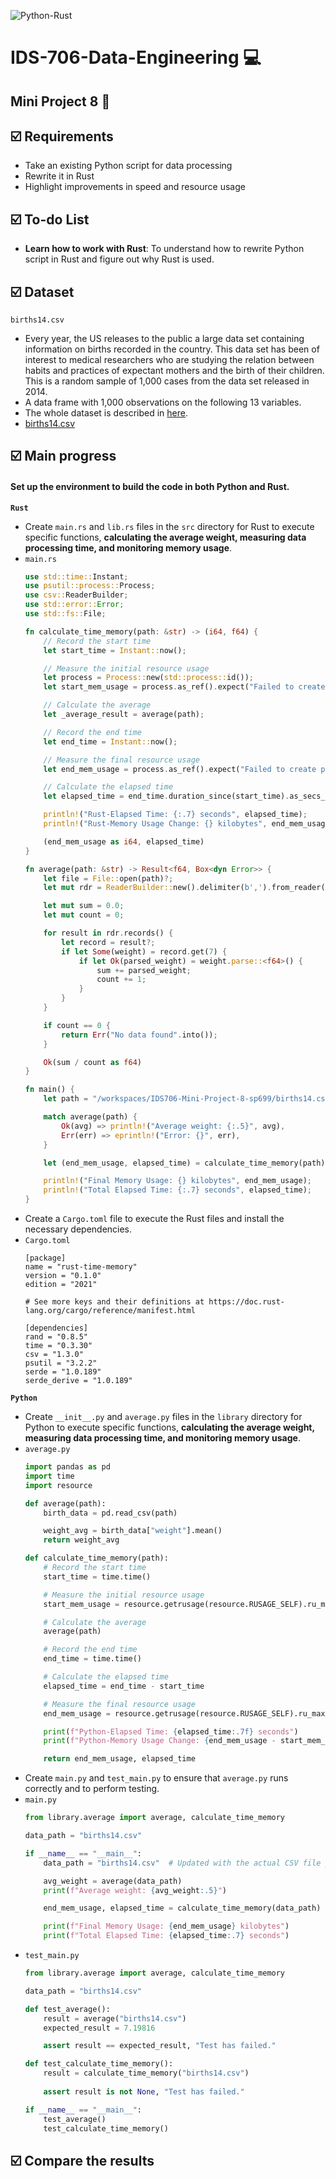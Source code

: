![Python-Rust](https://github.com/nogibjj/IDS706-Mini-Project-8-sp699/actions/workflows/python-rust.yml/badge.svg)
# IDS-706-Data-Engineering :computer:

## Mini Project 8 :page_facing_up: 

## :ballot_box_with_check: Requirements
* Take an existing Python script for data processing</br>
* Rewrite it in Rust</br>
* Highlight improvements in speed and resource usage

## :ballot_box_with_check: To-do List
* __Learn how to work with Rust__: To understand how to rewrite Python script in Rust and figure out why Rust is used.</br>

## :ballot_box_with_check: Dataset
`births14.csv`
  - Every year, the US releases to the public a large data set containing information on births recorded in the country. This data set has been of interest to medical researchers who are studying the relation between habits and practices of expectant mothers and the birth of their children. This is a random sample of 1,000 cases from the data set released in 2014.
  - A data frame with 1,000 observations on the following 13 variables.</br>
  - The whole dataset is described in [here](https://www.openintro.org/data/index.php?data=births14).
  - [births14.csv](https://github.com/nogibjj/IDS706-Mini-Project-8-sp699/blob/main/births14.csv)

## :ballot_box_with_check: Main progress
#### Set up the environment to build the code in both Python and Rust.
__`Rust`__
  - Create `main.rs` and `lib.rs` files in the `src` directory for Rust to execute specific functions, __calculating the average weight, measuring data processing time, and monitoring memory usage__.
  - `main.rs`
    ```Rust
    use std::time::Instant;
    use psutil::process::Process;
    use csv::ReaderBuilder;
    use std::error::Error;
    use std::fs::File;

    fn calculate_time_memory(path: &str) -> (i64, f64) {
        // Record the start time
        let start_time = Instant::now();

        // Measure the initial resource usage
        let process = Process::new(std::process::id());
        let start_mem_usage = process.as_ref().expect("Failed to create process").memory_info().expect("Failed to get memory info").rss();

        // Calculate the average
        let _average_result = average(path);
    
        // Record the end time
        let end_time = Instant::now();
    
        // Measure the final resource usage
        let end_mem_usage = process.as_ref().expect("Failed to create process").memory_info().expect("Failed to get memory info").rss();
    
        // Calculate the elapsed time
        let elapsed_time = end_time.duration_since(start_time).as_secs_f64();
    
        println!("Rust-Elapsed Time: {:.7} seconds", elapsed_time);
        println!("Rust-Memory Usage Change: {} kilobytes", end_mem_usage - start_mem_usage);
    
        (end_mem_usage as i64, elapsed_time)
    }
    
    fn average(path: &str) -> Result<f64, Box<dyn Error>> {
        let file = File::open(path)?;
        let mut rdr = ReaderBuilder::new().delimiter(b',').from_reader(file);
    
        let mut sum = 0.0;
        let mut count = 0;
    
        for result in rdr.records() {
            let record = result?;
            if let Some(weight) = record.get(7) {
                if let Ok(parsed_weight) = weight.parse::<f64>() {
                    sum += parsed_weight;
                    count += 1;
                }
            }
        }
    
        if count == 0 {
            return Err("No data found".into());
        }
    
        Ok(sum / count as f64)
    }
    
    fn main() {
        let path = "/workspaces/IDS706-Mini-Project-8-sp699/births14.csv"; // Updated with the actual CSV file path
    
        match average(path) {
            Ok(avg) => println!("Average weight: {:.5}", avg),
            Err(err) => eprintln!("Error: {}", err),
        }
    
        let (end_mem_usage, elapsed_time) = calculate_time_memory(path);
    
        println!("Final Memory Usage: {} kilobytes", end_mem_usage);
        println!("Total Elapsed Time: {:.7} seconds", elapsed_time);
    }
    ```
  - Create a `Cargo.toml` file to execute the Rust files and install the necessary dependencies.</br>
  - `Cargo.toml` </br>
    ```
    [package]
    name = "rust-time-memory"
    version = "0.1.0"
    edition = "2021"
    
    # See more keys and their definitions at https://doc.rust-lang.org/cargo/reference/manifest.html
    
    [dependencies]
    rand = "0.8.5"
    time = "0.3.30"
    csv = "1.3.0"
    psutil = "3.2.2"
    serde = "1.0.189"
    serde_derive = "1.0.189"
    ```

__`Python`__
  - Create `__init__.py` and `average.py` files in the `library` directory for Python to execute specific functions, __calculating the average weight, measuring data processing time, and monitoring memory usage__.
  - `average.py`
    ```Python
    import pandas as pd
    import time
    import resource
    
    def average(path):
        birth_data = pd.read_csv(path)
    
        weight_avg = birth_data["weight"].mean()
        return weight_avg
    
    def calculate_time_memory(path):
        # Record the start time
        start_time = time.time()
    
        # Measure the initial resource usage
        start_mem_usage = resource.getrusage(resource.RUSAGE_SELF).ru_maxrss
    
        # Calculate the average
        average(path)
    
        # Record the end time
        end_time = time.time()
    
        # Calculate the elapsed time
        elapsed_time = end_time - start_time
    
        # Measure the final resource usage
        end_mem_usage = resource.getrusage(resource.RUSAGE_SELF).ru_maxrss
    
        print(f"Python-Elapsed Time: {elapsed_time:.7f} seconds")
        print(f"Python-Memory Usage Change: {end_mem_usage - start_mem_usage} kilobytes")
    
        return end_mem_usage, elapsed_time
    ```
  - Create `main.py` and `test_main.py` to ensure that `average.py` runs correctly and to perform testing.
  - `main.py`
    ```Python
    from library.average import average, calculate_time_memory
    
    data_path = "births14.csv"
    
    if __name__ == "__main__":
        data_path = "births14.csv"  # Updated with the actual CSV file path
    
        avg_weight = average(data_path)
        print(f"Average weight: {avg_weight:.5}")
    
        end_mem_usage, elapsed_time = calculate_time_memory(data_path)
    
        print(f"Final Memory Usage: {end_mem_usage} kilobytes")
        print(f"Total Elapsed Time: {elapsed_time:.7} seconds")
    ```
  - `test_main.py`
    ```Python
    from library.average import average, calculate_time_memory

    data_path = "births14.csv"
    
    def test_average():
        result = average("births14.csv")
        expected_result = 7.19816
    
        assert result == expected_result, "Test has failed."
    
    def test_calculate_time_memory():
        result = calculate_time_memory("births14.csv")
        
        assert result is not None, "Test has failed."
    
    if __name__ == "__main__":
        test_average()
        test_calculate_time_memory()
    ```

## :ballot_box_with_check: Compare the results
